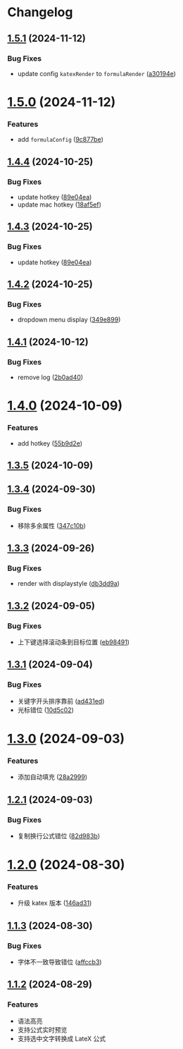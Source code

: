 # Changelog

## [1.5.1](https://github.com/liuchuzhang/wangeditor-plugin-formula-plus/compare/v1.5.0...v1.5.1) (2024-11-12)


### Bug Fixes

* update config `katexRender` to `formulaRender` ([a30194e](https://github.com/liuchuzhang/wangeditor-plugin-formula-plus/commit/a30194e4c7ae5c3fcbb1e5a9c251a0398bd743b3))

# [1.5.0](https://github.com/liuchuzhang/wangeditor-plugin-formula-plus/compare/v1.4.4...v1.5.0) (2024-11-12)


### Features

* add `formulaConfig` ([9c877be](https://github.com/liuchuzhang/wangeditor-plugin-formula-plus/commit/9c877be8197c94df5122fbc1693de765065e1a9b))

## [1.4.4](https://github.com/liuchuzhang/wangeditor-plugin-formula-plus/compare/v1.4.2...v1.4.4) (2024-10-25)


### Bug Fixes

* update hotkey ([89e04ea](https://github.com/liuchuzhang/wangeditor-plugin-formula-plus/commit/89e04ea1f481c8870da53eddeea05aca6db5ce71))
* update mac hotkey ([18af5ef](https://github.com/liuchuzhang/wangeditor-plugin-formula-plus/commit/18af5ef1b3c3d8a04d68a7771b34f1b6213db75b))

## [1.4.3](https://github.com/liuchuzhang/wangeditor-plugin-formula-plus/compare/v1.4.2...v1.4.3) (2024-10-25)


### Bug Fixes

* update hotkey ([89e04ea](https://github.com/liuchuzhang/wangeditor-plugin-formula-plus/commit/89e04ea1f481c8870da53eddeea05aca6db5ce71))

## [1.4.2](https://github.com/liuchuzhang/wangeditor-plugin-formula-plus/compare/v1.4.1...v1.4.2) (2024-10-25)


### Bug Fixes

* dropdown menu display ([349e899](https://github.com/liuchuzhang/wangeditor-plugin-formula-plus/commit/349e8997f0ced17ce1b29c137910a387e9f1063c))

## [1.4.1](https://github.com/liuchuzhang/wangeditor-plugin-formula-plus/compare/v1.4.0...v1.4.1) (2024-10-12)


### Bug Fixes

* remove log ([2b0ad40](https://github.com/liuchuzhang/wangeditor-plugin-formula-plus/commit/2b0ad40d1c8c3d95f67fc99172a4316fdbfab29f))

# [1.4.0](https://github.com/liuchuzhang/wangeditor-plugin-formula-plus/compare/v1.3.5...v1.4.0) (2024-10-09)


### Features

* add hotkey ([55b9d2e](https://github.com/liuchuzhang/wangeditor-plugin-formula-plus/commit/55b9d2ecd1cf10bf17d3e5675906d0d0f02c1086))

## [1.3.5](https://github.com/liuchuzhang/wangeditor-plugin-formula-plus/compare/v1.3.4...v1.3.5) (2024-10-09)

## [1.3.4](https://github.com/liuchuzhang/wangeditor-plugin-formula-plus/compare/v1.3.3...v1.3.4) (2024-09-30)


### Bug Fixes

* 移除多余属性 ([347c10b](https://github.com/liuchuzhang/wangeditor-plugin-formula-plus/commit/347c10bd6f4d3b13eae1c75518825cf97a42ff0e))

## [1.3.3](https://github.com/liuchuzhang/wangeditor-plugin-formula-plus/compare/v1.3.2...v1.3.3) (2024-09-26)


### Bug Fixes

* render with displaystyle ([db3dd9a](https://github.com/liuchuzhang/wangeditor-plugin-formula-plus/commit/db3dd9afe5f08398215b44bfb9dccd7e8901a8b8))

## [1.3.2](https://github.com/liuchuzhang/wangeditor-plugin-formula-plus/compare/v1.3.1...v1.3.2) (2024-09-05)


### Bug Fixes

* 上下键选择滚动条到目标位置 ([eb98491](https://github.com/liuchuzhang/wangeditor-plugin-formula-plus/commit/eb984918e1395f3029d7c6e18b8287cb93cf11a3))

## [1.3.1](https://github.com/liuchuzhang/wangeditor-plugin-formula-plus/compare/v1.3.0...v1.3.1) (2024-09-04)


### Bug Fixes

* 关键字开头排序靠前 ([ad431ed](https://github.com/liuchuzhang/wangeditor-plugin-formula-plus/commit/ad431ed24d9cb2d30ea92e1c436351811e448afa))
* 光标错位 ([10d5c02](https://github.com/liuchuzhang/wangeditor-plugin-formula-plus/commit/10d5c02b909de4260f729cf8f8ee4ef63b9a6a32))

# [1.3.0](https://github.com/liuchuzhang/wangeditor-plugin-formula-plus/compare/v1.2.1...v1.3.0) (2024-09-03)


### Features

* 添加自动填充 ([28a2999](https://github.com/liuchuzhang/wangeditor-plugin-formula-plus/commit/28a299992d4ff710fed51a810db6b1bb3f68b560))

## [1.2.1](https://github.com/liuchuzhang/wangeditor-plugin-formula-plus/compare/v1.2.0...v1.2.1) (2024-09-03)


### Bug Fixes

* 复制换行公式错位 ([82d983b](https://github.com/liuchuzhang/wangeditor-plugin-formula-plus/commit/82d983b9599f46c95f2254b1694abae8907937e7))

# [1.2.0](https://github.com/liuchuzhang/wangeditor-plugin-formula-plus/compare/v1.1.3...v1.2.0) (2024-08-30)


### Features

* 升级 katex 版本 ([146ad31](https://github.com/liuchuzhang/wangeditor-plugin-formula-plus/commit/146ad312747033460aa7a48fc16ab349084a1358))

## [1.1.3](https://github.com/liuchuzhang/wangeditor-plugin-formula-plus/compare/v1.1.2...v1.1.3) (2024-08-30)


### Bug Fixes

* 字体不一致导致错位 ([affccb3](https://github.com/liuchuzhang/wangeditor-plugin-formula-plus/commit/affccb3cc8524b9b52c83e8707f18607425a6306))

## [1.1.2](https://github.com/wangeditor-team/wangEditor-plugin-formula/compare/v1.1.1...v1.1.2) (2024-08-29)

### Features

* 语法高亮
* 支持公式实时预览
* 支持选中文字转换成 LateX 公式
